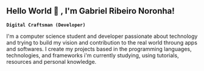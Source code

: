 ## Hello World 👋 , I'm Gabriel Ribeiro Noronha!

**`Digital Craftsman (Developer)`**

I'm a computer science student and developer passionate about technology and trying to build my vision and contribution to the real world throung apps and softwares. I create my projects based in the programming languages, technologies, and frameworks i'm currently studying, using tutorials, resources and personal knowledge.
<!--
**bielr98/bielr98** is a ✨ _special_ ✨ repository because its `README.md` (this file) appears on your GitHub profile.
Here are some ideas to get you started:
-->

[youtube]: https://custom-icon-badges.demolab.com/badge/youtube-red.svg?logo=youtube&logoSource=feather
<!-- <p aling="left">
  
  <a href="https://www.linkedin.com/in/gabriel-ribeiro-noronha-97059b154/">
            <img alt="LinkedIn" title="Follow me on LinkedIn" src="https://cdn.jsdelivr.net/gh/devicons/devicon@latest/icons/linkedin/linkedin-original.svg" />  </a> 

  https://img.shields.io/badge/just%20the%20message-8A2BE2
</p>
->>

- 🔭 I’m currently working on Apple Developer Academy At UCB
- 🌱 I’m currently learning App development in Swift

<!--
- 👯 I’m looking to collaborate on ...
- 🤔 I’m looking for help with ...
- 💬 Ask me about ...
- 📫 How to reach me: ...
- 😄 Pronouns: ...
- ⚡ Fun fact: ...
-->

